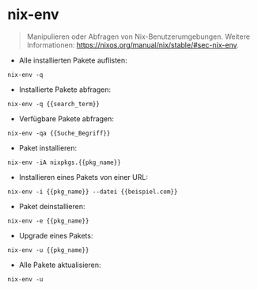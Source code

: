 # nix-env

> Manipulieren oder Abfragen von Nix-Benutzerumgebungen.
> Weitere Informationen: <https://nixos.org/manual/nix/stable/#sec-nix-env>.

- Alle installierten Pakete auflisten:

`nix-env -q`

- Installierte Pakete abfragen:

`nix-env -q {{search_term}}`

- Verfügbare Pakete abfragen:

`nix-env -qa {{Suche_Begriff}}`

- Paket installieren:

`nix-env -iA nixpkgs.{{pkg_name}}`

- Installieren eines Pakets von einer URL:

`nix-env -i {{pkg_name}} --datei {{beispiel.com}}`

- Paket deinstallieren:

`nix-env -e {{pkg_name}}`

- Upgrade eines Pakets:

`nix-env -u {{pkg_name}}`

- Alle Pakete aktualisieren:

`nix-env -u`
